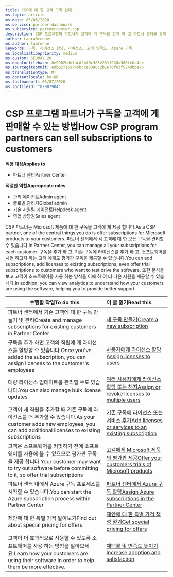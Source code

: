 ```yaml
---
title: CSP에 대 한 고객 구독 판매
ms.topic: article
ms.date: 05/05/2020
ms.service: partner-dashboard
ms.subservice: partnercenter-csp
description: CSP 프로그램의 파트너가 고객에 게 구독을 판매 하 고 파트너 센터를 통해 관리 하는 방법을 알아봅니다.
author: LauraBrenner
ms.author: labrenne
Keywords: 구독, 라이선스 할당, 라이선스, 고객 만족도, Azure 구독
ms.localizationpriority: medium
ms.custom: SEOMAY.20
ms.openlocfilehash: 8e9902bddfacd2bf8c388e231f928a386fcba4ce
ms.sourcegitcommit: e9b627159745bcce53a8c2b1676f63f5249bba76
ms.translationtype: MT
ms.contentlocale: ko-KR
ms.lasthandoff: 05/07/2020
ms.locfileid: "82907904"
---
```

# <a name="how-csp-program-partners-can-sell-subscriptions-to-customers"></a><span data-ttu-id="c3ef7-104">CSP 프로그램 파트너가 구독을 고객에 게 판매할 수 있는 방법</span><span class="sxs-lookup"><span data-stu-id="c3ef7-104">How CSP program partners can sell subscriptions to customers</span></span>

<span data-ttu-id="c3ef7-105">**적용 대상**</span><span class="sxs-lookup"><span data-stu-id="c3ef7-105">**Applies to**</span></span>

-  <span data-ttu-id="c3ef7-106">파트너 센터</span><span class="sxs-lookup"><span data-stu-id="c3ef7-106">Partner Center</span></span>

<span data-ttu-id="c3ef7-107">**적절한 역할**</span><span class="sxs-lookup"><span data-stu-id="c3ef7-107">**Appropriate roles**</span></span>

- <span data-ttu-id="c3ef7-108">관리 에이전트</span><span class="sxs-lookup"><span data-stu-id="c3ef7-108">Admin agent</span></span>
- <span data-ttu-id="c3ef7-109">글로벌 관리자</span><span class="sxs-lookup"><span data-stu-id="c3ef7-109">Global admin</span></span>
- <span data-ttu-id="c3ef7-110">기술 지원팀 에이전트</span><span class="sxs-lookup"><span data-stu-id="c3ef7-110">Helpdesk agent</span></span>
- <span data-ttu-id="c3ef7-111">영업 상담원</span><span class="sxs-lookup"><span data-stu-id="c3ef7-111">Sales agent</span></span>

<span data-ttu-id="c3ef7-112">CSP 파트너는 Microsoft 제품에 대 한 구독을 고객에 게 제공 합니다.</span><span class="sxs-lookup"><span data-stu-id="c3ef7-112">As a CSP partner, one of the central things you do is offer subscriptions for Microsoft products to your customers.</span></span> <span data-ttu-id="c3ef7-113">파트너 센터에서 각 고객에 대 한 모든 구독을 관리할 수 있습니다.</span><span class="sxs-lookup"><span data-stu-id="c3ef7-113">In Partner Center, you can manage all your subscriptions for each customer.</span></span> <span data-ttu-id="c3ef7-114">구독을 추가 하 고, 기존 구독에 라이선스를 추가 하 고, 소프트웨어를 시험 하고자 하는 고객 에게도 평가판 구독을 제공할 수 있습니다.</span><span class="sxs-lookup"><span data-stu-id="c3ef7-114">You can add subscriptions, add licenses to existing subscriptions, even offer trial subscriptions to customers who want to test drive the software.</span></span> <span data-ttu-id="c3ef7-115">또한 분석을 보고 고객이 소프트웨어를 사용 하는 방식을 이해 하 여 더 나은 지원을 제공할 수 있습니다.</span><span class="sxs-lookup"><span data-stu-id="c3ef7-115">In addition, you can view analytics to understand how your customers are using the software, helping you to provide better support.</span></span>

|<span data-ttu-id="c3ef7-116">**수행할 작업**</span><span class="sxs-lookup"><span data-stu-id="c3ef7-116">**To do this**</span></span>   |<span data-ttu-id="c3ef7-117">**이 글 읽기**</span><span class="sxs-lookup"><span data-stu-id="c3ef7-117">**Read this**</span></span>   |
|----------------------|:----------------------|
|<span data-ttu-id="c3ef7-118">파트너 센터에서 기존 고객에 대 한 구독 만들기 및 관리</span><span class="sxs-lookup"><span data-stu-id="c3ef7-118">Create and manage subscriptions for existing customers in Partner Center</span></span>|[<span data-ttu-id="c3ef7-119">새 구독 만들기</span><span class="sxs-lookup"><span data-stu-id="c3ef7-119">Create a new subscription</span></span>](create-a-new-subscription.md)|
|<span data-ttu-id="c3ef7-120">구독을 추가 하면 고객의 직원에 게 라이선스를 할당할 수 있습니다.</span><span class="sxs-lookup"><span data-stu-id="c3ef7-120">Once you've added the subscription, you can assign licenses to the customer's employees</span></span>  |[<span data-ttu-id="c3ef7-121">사용자에게 라이선스 할당</span><span class="sxs-lookup"><span data-stu-id="c3ef7-121">Assign licenses to users</span></span>](assign-licenses-to-users.md)|
|<span data-ttu-id="c3ef7-122">대량 라이선스 업데이트를 관리할 수도 있습니다.</span><span class="sxs-lookup"><span data-stu-id="c3ef7-122">You can also manage bulk license updates</span></span>   |[<span data-ttu-id="c3ef7-123">여러 사용자에게 라이선스 할당 또는 해지</span><span class="sxs-lookup"><span data-stu-id="c3ef7-123">Assign or revoke licenses to multiple users</span></span>](bulk-license-provisioning-for-multiple-users.md)|
|<span data-ttu-id="c3ef7-124">고객이 새 직원을 추가할 때 기존 구독에 라이선스를 더 추가할 수 있습니다.</span><span class="sxs-lookup"><span data-stu-id="c3ef7-124">As your customer adds new employees, you can add additional licenses to existing subscriptions</span></span>   |[<span data-ttu-id="c3ef7-125">기존 구독에 라이선스 또는 서비스 추가</span><span class="sxs-lookup"><span data-stu-id="c3ef7-125">Add licenses or services to an existing subscription</span></span>](add-licenses-or-services-to-an-existing-subscription.md)|
|<span data-ttu-id="c3ef7-126">고객은 소프트웨어를 커밋하기 전에 소프트웨어를 사용해 볼 수 있으므로 평가판 구독을 제공 합니다.</span><span class="sxs-lookup"><span data-stu-id="c3ef7-126">Your customer may want to try out software before committing to it, so offer trial subscriptions</span></span>    |[<span data-ttu-id="c3ef7-127">고객에게 Microsoft 제품의 평가판 제공</span><span class="sxs-lookup"><span data-stu-id="c3ef7-127">Offer your customers trials of Microsoft products</span></span>](offer-your-customers-trials-of-microsoft-products.md)|
|<span data-ttu-id="c3ef7-128">파트너 센터 내에서 Azure 구독 프로세스를 시작할 수 있습니다.</span><span class="sxs-lookup"><span data-stu-id="c3ef7-128">You can start the Azure subscription process within Partner Center</span></span>   |[<span data-ttu-id="c3ef7-129">파트너 센터에서 Azure 구독 할당</span><span class="sxs-lookup"><span data-stu-id="c3ef7-129">Assign Azure subscriptions in the Partner Center</span></span>](assign-azure-subscriptions.md)|
|<span data-ttu-id="c3ef7-130">제안에 대 한 특별 가격 알아보기</span><span class="sxs-lookup"><span data-stu-id="c3ef7-130">Find out about special pricing for offers</span></span>   |[<span data-ttu-id="c3ef7-131">제안에 대 한 특별 가격 책정 얻기</span><span class="sxs-lookup"><span data-stu-id="c3ef7-131">Get special pricing for offers</span></span>](get-special-pricing-for-offers.md)|
|<span data-ttu-id="c3ef7-132">고객이 더 효과적으로 사용할 수 있도록 소프트웨어를 사용 하는 방법을 알아보세요.</span><span class="sxs-lookup"><span data-stu-id="c3ef7-132">Learn how your customers are using their software in order to help them be more effective.</span></span>   | [<span data-ttu-id="c3ef7-133">채택률 및 만족도 높이기</span><span class="sxs-lookup"><span data-stu-id="c3ef7-133">Increase adoption and satisfaction</span></span>](increasing-adoption-and-satisfaction.md)   |
